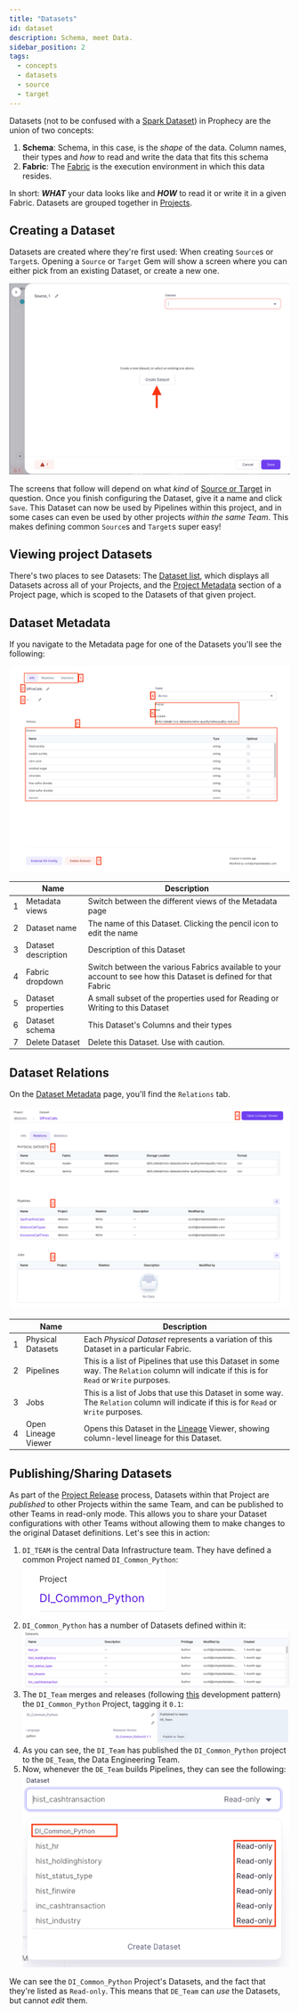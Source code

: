 ```yaml
---
title: "Datasets"
id: dataset
description: Schema, meet Data.
sidebar_position: 2
tags:
  - concepts
  - datasets
  - source
  - target
---
```


Datasets (not to be confused with a [Spark Dataset](https://spark.apache.org/docs/3.1.3/api/scala/org/apache/spark/sql/Dataset.html)) in Prophecy are the union of two concepts:

1. **Schema**: Schema, in this case, is the _shape_ of the data. Column names, their types and _how_ to read and write the data that fits this schema
2. **Fabric**: The [Fabric](fabrics/fabrics.md) is the execution environment in which this data resides.

In short: **_WHAT_** your data looks like and **_HOW_** to read it or write it in a given Fabric. Datasets are grouped together in [Projects](./project.md).

## Creating a Dataset

Datasets are created where they're first used: When creating `Source`s or `Target`s. Opening a `Source` or `Target` Gem will show a screen where you can either pick from an existing Dataset, or create a new one.

![Create a Dataset](img/dataset/create.png)

The screens that follow will depend on what _kind_ of [Source or Target](../low-code-spark/gems/source-target/source-target.md) in question. Once you finish configuring the Dataset, give it a name and click `Save`. This Dataset can now be used by Pipelines within this project, and in some cases can even be used by other projects _within the same Team_. This makes defining common `Source`s and `Target`s super easy!

## Viewing project Datasets

There's two places to see Datasets: The [Dataset list](https://app.prophecy.io/metadata/entity/user/datasets), which displays all Datasets across all of your Projects, and the [Project Metadata](./project.md#project-metadata) section of a Project page, which is scoped to the Datasets of that given project.

## Dataset Metadata

If you navigate to the Metadata page for one of the Datasets you'll see the following:

![Dataset metadata page](img/dataset/ds_metadata.png)

|     | Name                | Description                                                                                                     |
| :-: | ------------------- | --------------------------------------------------------------------------------------------------------------- |
|  1  | Metadata views      | Switch between the different views of the Metadata page                                                         |
|  2  | Dataset name        | The name of this Dataset. Clicking the pencil icon to edit the name                                             |
|  3  | Dataset description | Description of this Dataset                                                                                     |
|  4  | Fabric dropdown     | Switch between the various Fabrics available to your account to see how this Dataset is defined for that Fabric |
|  5  | Dataset properties  | A small subset of the properties used for Reading or Writing to this Dataset                                    |
|  6  | Dataset schema      | This Dataset's Columns and their types                                                                          |
|  7  | Delete Dataset      | Delete this Dataset. Use with caution.                                                                          |

## Dataset Relations

On the [Dataset Metadata](#dataset-metadata) page, you'll find the `Relations` tab.

![Dataset Relations](img/dataset/relations.png)

|     | Name                | Description                                                                                                                                   |
| :-: | ------------------- | --------------------------------------------------------------------------------------------------------------------------------------------- |
|  1  | Physical Datasets   | Each _Physical Dataset_ represents a variation of this Dataset in a particular Fabric.                                                        |
|  2  | Pipelines           | This is a list of Pipelines that use this Dataset in some way. The `Relation` column will indicate if this is for `Read` or `Write` purposes. |
|  3  | Jobs                | This is a list of Jobs that use this Dataset in some way. The `Relation` column will indicate if this is for `Read` or `Write` purposes.      |
|  4  | Open Lineage Viewer | Opens this Dataset in the [Lineage](../metadata/lineage.md) Viewer, showing column-level lineage for this Dataset.                            |

## Publishing/Sharing Datasets

As part of the [Project Release](./project.md#release) process, Datasets within that Project are _published_ to other Projects within the same Team, and can be published to other Teams in read-only mode. This allows you to share your Dataset configurations with other Teams without allowing them to make changes to the original Dataset definitions. Let's see this in action:

1. `DI_TEAM` is the central Data Infrastructure team. They have defined a common Project named `DI_Common_Python`:
   ![DI Team Project](img/dataset/pub1.png)
2. `DI_Common_Python` has a number of Datasets defined within it:
   ![DI Common Datasets](img/dataset/pub2.png)
3. The `DI_Team` merges and releases (following [this](./project.md#development-and-deployment) development pattern) the `DI_Common_Python` Project, tagging it `0.1`:
   ![DI Common Release](img/dataset/pub3.png)
4. As you can see, the `DI_Team` has published the `DI_Common_Python` project to the `DE_Team`, the Data Engineering Team.
5. Now, whenever the `DE_Team` builds Pipelines, they can see the following:
   ![Common Datasets](./img/dataset/pub4.png)

We can see the `DI_Common_Python` Project's Datasets, and the fact that they're listed as `Read-only`. This means that `DE_Team` can _use_ the Datasets, but cannot _edit_ them.
